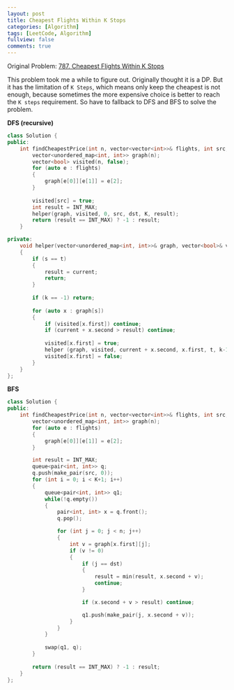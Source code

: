 ```yaml
---
layout: post
title: Cheapest Flights Within K Stops
categories: [Algorithm]
tags: [LeetCode, Algorithm]
fullview: false
comments: true
---
```


Original Problem: [787. Cheapest Flights Within K Stops](https://leetcode.com/problems/cheapest-flights-within-k-stops/)

This problem took me a while to figure out. Originally thought it is a DP. But it has the limitation of `K Steps`, which means only keep the cheapest is not enough, because sometimes the more expensive choice is better to reach the `K steps` requirement. So have to fallback to DFS and BFS to solve the problem.

**DFS (recursive)**
```C++
class Solution {
public:
    int findCheapestPrice(int n, vector<vector<int>>& flights, int src, int dst, int K) {
        vector<unordered_map<int, int>> graph(n);
        vector<bool> visited(n, false);
        for (auto e : flights)
        {
            graph[e[0]][e[1]] = e[2];
        }
        
        visited[src] = true;
        int result = INT_MAX;
        helper(graph, visited, 0, src, dst, K, result);
        return (result == INT_MAX) ? -1 : result;
    }

private:
    void helper(vector<unordered_map<int, int>>& graph, vector<bool>& visited, int current, int s, int t, int k, int& result)
    {
        if (s == t)
        {
            result = current;
            return;
        }
        
        if (k == -1) return;
        
        for (auto x : graph[s])
        {
            if (visited[x.first]) continue;
            if (current + x.second > result) continue;
            
            visited[x.first] = true;
            helper (graph, visited, current + x.second, x.first, t, k-1, result);
            visited[x.first] = false;
        }
    }
};
```

**BFS**
```C++
class Solution {
public:
    int findCheapestPrice(int n, vector<vector<int>>& flights, int src, int dst, int K) {
        vector<unordered_map<int, int>> graph(n);
        for (auto e : flights)
        {
            graph[e[0]][e[1]] = e[2];
        }

        int result = INT_MAX;
        queue<pair<int, int>> q;
        q.push(make_pair(src, 0));
        for (int i = 0; i < K+1; i++)
        {
            queue<pair<int, int>> q1;
            while(!q.empty())
            {
                pair<int, int> x = q.front();
                q.pop();

                for (int j = 0; j < n; j++)
                {
                    int v = graph[x.first][j];
                    if (v != 0)
                    {
                        if (j == dst)
                        {
                            result = min(result, x.second + v);
                            continue;
                        }

                        if (x.second + v > result) continue;

                        q1.push(make_pair(j, x.second + v));
                    }
                }            
            }
            
            swap(q1, q);
        }
        
        return (result == INT_MAX) ? -1 : result;
    }
};
```